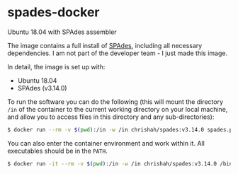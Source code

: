 # spades-docker
Ubuntu 18.04 with SPAdes assembler

The image contains a full install of [SPAdes](http://cab.spbu.ru/software/spades/), including all necessary dependencies. I am not part of the developer team - I just made this image.

In detail, the image is set up with:
 - Ubuntu 18.04
 - SPAdes (v3.14.0)

To run the software you can do the following (this will mount the directory `/in` of the container to the current working directory on your local machine, and allow you to access files in this directory and any sub-directories):
```bash
$ docker run --rm -v $(pwd):/in -w /in chrishah/spades:v3.14.0 spades.py
```

You can also enter the container environment and work within it. All executables should be in the `PATH`.
```bash
$ docker run -it --rm -v $(pwd):/in -w /in chrishah/spades:v3.14.0 /bin/bash
```
